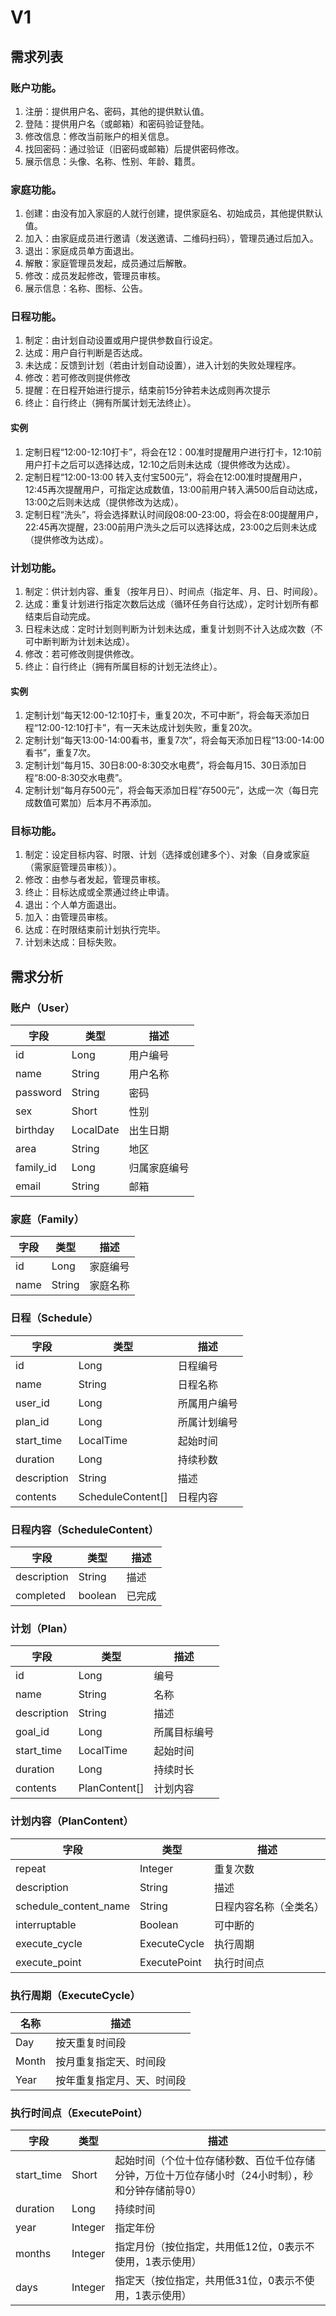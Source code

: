 # V1
## 需求列表
### 账户功能。
1. 注册：提供用户名、密码，其他的提供默认值。
2. 登陆：提供用户名（或邮箱）和密码验证登陆。
3. 修改信息：修改当前账户的相关信息。
4. 找回密码：通过验证（旧密码或邮箱）后提供密码修改。
5. 展示信息：头像、名称、性别、年龄、籍贯。

### 家庭功能。
1. 创建：由没有加入家庭的人就行创建，提供家庭名、初始成员，其他提供默认值。
2. 加入：由家庭成员进行邀请（发送邀请、二维码扫码），管理员通过后加入。
3. 退出：家庭成员单方面退出。
4. 解散：家庭管理员发起，成员通过后解散。
5. 修改：成员发起修改，管理员审核。
6. 展示信息：名称、图标、公告。

### 日程功能。
1. 制定：由计划自动设置或用户提供参数自行设定。
2. 达成：用户自行判断是否达成。
3. 未达成：反馈到计划（若由计划自动设置），进入计划的失败处理程序。
4. 修改：若可修改则提供修改
5. 提醒：在日程开始进行提示，结束前15分钟若未达成则再次提示
6. 终止：自行终止（拥有所属计划无法终止）。

#### 实例
1. 定制日程“12:00-12:10打卡”，将会在12：00准时提醒用户进行打卡，12:10前用户打卡之后可以选择达成，12:10之后则未达成（提供修改为达成）。
2. 定制日程“12:00-13:00 转入支付宝500元”，将会在12:00准时提醒用户，12:45再次提醒用户，可指定达成数值，13:00前用户转入满500后自动达成，13:00之后则未达成（提供修改为达成）。
3. 定制日程“洗头”，将会选择默认时间段08:00-23:00，将会在8:00提醒用户，22:45再次提醒，23:00前用户洗头之后可以选择达成，23:00之后则未达成（提供修改为达成）。

### 计划功能。
1. 制定：供计划内容、重复（按年月日）、时间点（指定年、月、日、时间段）。
2. 达成：重复计划进行指定次数后达成（循环任务自行达成），定时计划所有都结束后自动完成。
3. 日程未达成：定时计划则判断为计划未达成，重复计划则不计入达成次数（不可中断判断为计划未达成）。
4. 修改：若可修改则提供修改。
5. 终止：自行终止（拥有所属目标的计划无法终止）。

#### 实例
1. 定制计划“每天12:00-12:10打卡，重复20次，不可中断”，将会每天添加日程“12:00-12:10打卡”，有一天未达成计划失败，重复20次。
2. 定制计划“每天13:00-14:00看书，重复7次”，将会每天添加日程“13:00-14:00看书”，重复7次。
3. 定制计划“每月15、30日8:00-8:30交水电费”，将会每月15、30日添加日程“8:00-8:30交水电费”。
4. 定制计划“每月存500元”，将会每天添加日程“存500元”，达成一次（每日完成数值可累加）后本月不再添加。


### 目标功能。
1. 制定：设定目标内容、时限、计划（选择或创建多个）、对象（自身或家庭（需家庭管理员审核））。
2. 修改：由参与者发起，管理员审核。
3. 终止：目标达成或全票通过终止申请。
4. 退出：个人单方面退出。
5. 加入：由管理员审核。
6. 达成：在时限结束前计划执行完毕。
7. 计划未达成：目标失败。

## 需求分析

### 账户（User）
| 字段        | 类型     | 描述   |
|-----------|--------|------|
| id        | Long   | 用户编号 |
| name      | String | 用户名称 |
| password  | String | 密码    |
| sex       | Short  | 性别    |
| birthday  | LocalDate | 出生日期 |
| area      | String    | 地区 |
| family_id | Long | 归属家庭编号 |
| email | String | 邮箱 |

### 家庭（Family）
| 字段          | 类型     | 描述   |
|-------------|--------|------|
| id          | Long   | 家庭编号 |
| name        | String | 家庭名称 |

### 日程（Schedule）
| 字段          | 类型                | 描述     |
|-------------|-------------------|--------|
| id          | Long              | 日程编号   |
| name        | String            | 日程名称   |
| user_id     | Long              | 所属用户编号 |
| plan_id     | Long              | 所属计划编号 |
| start_time  | LocalTime         | 起始时间   |
| duration    | Long              | 持续秒数   |
| description | String            | 描述     |
| contents    | ScheduleContent[] | 日程内容   |

### 日程内容（ScheduleContent）
| 字段          | 类型      | 描述  |
|-------------|---------|-----|
| description | String  | 描述  |
| completed   | boolean | 已完成 |

### 计划（Plan）
| 字段            | 类型            | 描述     |
|---------------|---------------|--------|
| id            | Long          | 编号     |
| name          | String        | 名称     |
| description   | String        | 描述     |
| goal_id       | Long          | 所属目标编号 |
| start_time    | LocalTime     | 起始时间   |
| duration      | Long          | 持续时长   |
| contents      | PlanContent[] | 计划内容   |

### 计划内容（PlanContent）
| 字段                    | 类型           | 描述          |
|-----------------------|--------------|-------------|
| repeat                | Integer      | 重复次数        |
| description           | String       | 描述          |
| schedule_content_name | String       | 日程内容名称（全类名） |
| interruptable | Boolean       | 可中断的   |
| execute_cycle         | ExecuteCycle | 执行周期        |
| execute_point         | ExecutePoint | 执行时间点       |

### 执行周期（ExecuteCycle）
| 名称    | 描述            |
|-------|---------------|
| Day   | 按天重复时间段       |
| Month | 按月重复指定天、时间段   |
| Year  | 按年重复指定月、天、时间段 |


### 执行时间点（ExecutePoint）
| 字段         | 类型      | 描述                                                 |
|------------|---------|----------------------------------------------------|
| start_time | Short   | 起始时间（个位十位存储秒数、百位千位存储分钟，万位十万位存储小时（24小时制），秒和分钟存储前导0） |
| duration   | Long    | 持续时间                                               |
| year       | Integer | 指定年份                                               |
| months     | Integer | 指定月份（按位指定，共用低12位，0表示不使用，1表示使用）   |
| days       | Integer | 指定天（按位指定，共用低31位，0表示不使用，1表示使用）     |



